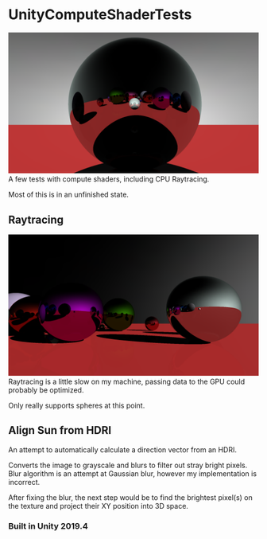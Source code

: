 # UnityComputeShaderTests
![Raytracing screenshot 1](/Screenshots/ComputeShaderRayTracerTest2.png)
A few tests with compute shaders, including CPU Raytracing.

Most of this is in an unfinished state.

## Raytracing
![Raytracing screenshot 2](/Screenshots/ComputeShaderRayTracerTest1.png)
Raytracing is a little slow on my machine, passing data to the GPU could probably be optimized.

Only really supports spheres at this point.

## Align Sun from HDRI
An attempt to automatically calculate a direction vector from an HDRI.

Converts the image to grayscale and blurs to filter out stray bright pixels. Blur algorithm is an attempt at Gaussian blur, however my implementation is incorrect.

After fixing the blur, the next step would be to find the brightest pixel(s) on the texture and project their XY position into 3D space.



### Built in Unity 2019.4
